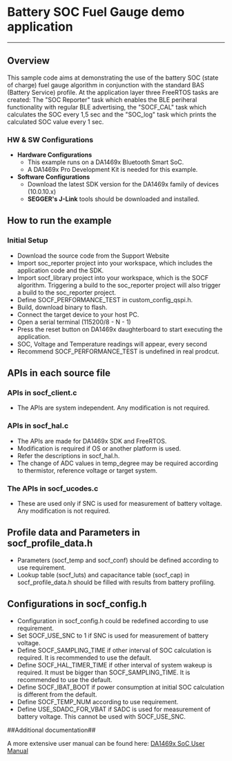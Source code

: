 # Battery SOC Fuel Gauge demo application

______________________________________________________________________

## Overview

This sample code aims at demonstrating the use of the battery SOC (state of charge) fuel gauge algorithm
in conjunction with the standard BAS (Battery Service) profile.
At the application layer three FreeRTOS tasks are created: The "SOC Reporter" task which enables the BLE periheral functionality with regular BLE advertising,
the "SOCF_CAL" task which calculates the SOC every 1,5 sec and the "SOC_log" task which prints the calculated SOC value every 1 sec.

### HW & SW Configurations

- **Hardware Configurations**
  - This example runs on a DA1469x Bluetooth Smart SoC.
  - A DA1469x Pro Development Kit is needed for this example.
- **Software Configurations**
  - Download the latest SDK version for the DA1469x family of devices (10.0.10.x)
  - **SEGGER's J-Link** tools should be downloaded and installed.

## How to run the example

### Initial Setup

- Download the source code from the Support Website
- Import soc_reporter project into your workspace, which includes the application code and the SDK.
- Import socf_library project into your workspace, which is the SOCF algorithm. Triggering a build to the soc_reporter project will also trigger a build to the soc_reporter project.
- Define SOCF_PERFORMANCE_TEST in custom_config_qspi.h.
- Build, download binary to flash.
- Connect the target device to your host PC.
- Open a serial terminal (115200/8 - N - 1)
- Press the reset button on DA1469x daughterboard to start executing the application.
- SOC, Voltage and Temperature readings will appear, every second
- Recommend SOCF_PERFORMANCE_TEST is undefined in real prodcut.

## APIs in each source file

### APIs in socf_client.c

- The APIs are system independent. Any modification is not required.

### APIs in socf_hal.c

- The APIs are made for DA1469x SDK and FreeRTOS.
- Modification is required if OS or another platform is used.
- Refer the descriptions in socf_hal.h.
- The change of ADC values in temp_degree may be required according to thermistor, reference voltage or target system.

### The APIs in socf_ucodes.c

- These are used only if SNC is used for measurement of battery voltage. Any modification is not required.

## Profile data and Parameters in socf_profile_data.h

- Parameters (socf_temp and socf_conf) should be defined according to use requirement.
- Lookup table (socf_luts) and capacitance table (socf_cap) in socf_profile_data.h should be filled with results from battery profiling.

## Configurations in socf_config.h

- Configuration in socf_config.h could be redefined according to use requirement.
- Set SOCF_USE_SNC to 1 if SNC is used for measurement of battery voltage.
- Define SOCF_SAMPLING_TIME if other interval of SOC calculation is required. It is recommended to use the default.
- Define SOCF_HAL_TIMER_TIME if other interval of system wakeup is required. It must be bigger than SOCF_SAMPLING_TIME. It is recommended to use the default.
- Define SOCF_IBAT_BOOT if power consumption at initial SOC calculation is different from the default.
- Define SOCF_TEMP_NUM according to use requirement.
- Define USE_SDADC_FOR_VBAT if SADC is used for measurement of battery voltage. This cannot be used with SOCF_USE_SNC.

\##Additional documentation##

A more extensive user manual can be found here: [DA1469x SoC User Manual](https://www.dialog-semiconductor.com/da1469x-soc-user-manual)
